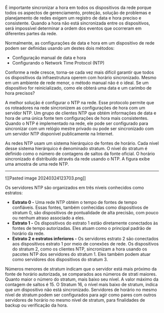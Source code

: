 É importante sincronizar a hora em todos os dispositivos da rede porque todos os aspectos de gerenciamento, proteção, solução de problemas e planejamento de redes exigem um registro de data e hora preciso e consistente. Quando a hora não está sincronizada entre os dispositivos, será impossível determinar a ordem dos eventos que ocorreram em diferentes partes da rede.

Normalmente, as configurações de data e hora em um dispositivo de rede podem ser definidas usando um destes dois métodos:

- Configuração manual de data e hora
- Configurando o Network Time Protocol (NTP)

Conforme a rede cresce, torna-se cada vez mais difícil garantir que todos os dispositivos da infraestrutura operem com horário sincronizado. Mesmo em um ambiente de rede menor, o método manual não é o ideal. Se um dispositivo for reinicializado, como ele obterá uma data e um carimbo de hora precisos?

A melhor solução é configurar o NTP na rede. Esse protocolo permite que os roteadores na rede sincronizem as configurações de hora com um servidor NTP. Um grupo de clientes NTP que obtém informações de data e hora de uma única fonte tem configurações de hora mais consistentes. Quando o NTP é implementado na rede, ele pode ser configurado para sincronizar com um relógio mestre privado ou pode ser sincronizado com um servidor NTP disponível publicamente na Internet.

As redes NTP usam um sistema hierárquico de fontes de horário. Cada nível desse sistema hierárquico é denominado stratum. O nível do stratum é definido como o número de contagens de saltos da fonte oficial. O horário sincronizado é distribuído através da rede usando o NTP. A figura exibe uma amostra de uma rede NTP.


----

![[Pasted image 20240324123703.png]]

Os servidores NTP são organizados em três níveis conhecidos como estratos:

- **Estrato 0 -** Uma rede NTP obtém o tempo de fontes de tempo confiáveis. Essas fontes, também conhecidas como dispositivos de stratum 0, são dispositivos de pontualidade de alta precisão, com pouco ou nenhum atraso associado a eles.
- **Estrato 1 -** Os dispositivos do estrato 1 estão diretamente conectados às fontes de tempo autorizadas. Eles atuam como o principal padrão de horário da rede.
- **Estrato 2 e estratos inferiores -** Os servidores estrato 2 são conectados aos dispositivos estrato 1 por meio de conexões de rede. Os dispositivos do stratum 2, como os clientes NTP, sincronizam a hora usando os pacotes NTP dos servidores do stratum 1. Eles também podem atuar como servidores dos dispositivos do stratum 3.

Números menores de stratum indicam que o servidor está mais próximo da fonte de horário autorizada, se comparados aos números de strati maiores. Quanto maior o número do stratum, mais baixo seu nível. A valor máximo da contagem de saltos é 15. O Stratum 16, o nível mais baixo de stratum, indica que um dispositivo não está sincronizado. Servidores de horário no mesmo nível de stratum podem ser configurados para agir como pares com outros servidores de horário no mesmo nível de stratum, para finalidades de backup ou verificação da hora.